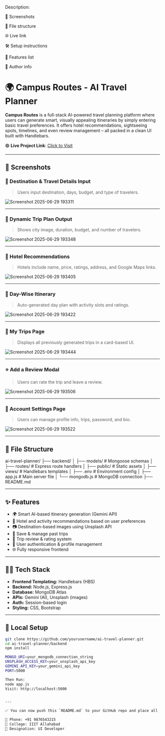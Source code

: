 
Description:

📸 Screenshots

📂 File structure

🌐 Live link

🛠 Setup instructions

🧾 Features list

🪪 Author info


# 🌍 Campus Routes - AI Travel Planner

**Campus Routes** is a full-stack AI-powered travel planning platform where users can generate smart, visually appealing itineraries by simply entering basic travel preferences. It offers hotel recommendations, sightseeing spots, timelines, and even review management – all packed in a clean UI built with Handlebars.

🟢 **Live Project Link**: [Click to Visit](https://ai-trip-planner-team-7-tfzq.onrender.com)

---

## 📸 Screenshots

### 🧭 Destination & Travel Details Input
> Users input destination, days, budget, and type of travelers.

![Screenshot 2025-06-29 193311](https://github.com/user-attachments/assets/1e3c77ad-0140-4862-9f58-1f945fcb0656)



---

### 🧳 Dynamic Trip Plan Output
> Shows city image, duration, budget, and number of travelers.

![Screenshot 2025-06-29 193348](https://github.com/user-attachments/assets/b2d0f3a9-1401-4166-98dd-cee896f441fe)



---

### 🏨 Hotel Recommendations
> Hotels include name, price, ratings, address, and Google Maps links.

![Screenshot 2025-06-29 193405](https://github.com/user-attachments/assets/6aa9ac18-a0c7-4b26-8f60-1ba4e803af4c)

---

### 📅 Day-Wise Itinerary
> Auto-generated day plan with activity slots and ratings.

![Screenshot 2025-06-29 193422](https://github.com/user-attachments/assets/03749830-a272-4b7a-9bd1-0f3a40519efd)


---

### 📂 My Trips Page
> Displays all previously generated trips in a card-based UI.

![Screenshot 2025-06-29 193444](https://github.com/user-attachments/assets/e947dce4-ecc5-42be-afc6-6e0da5a820de)


---

### ⭐ Add a Review Modal
> Users can rate the trip and leave a review.

![Screenshot 2025-06-29 193506](https://github.com/user-attachments/assets/a158edd5-ccdf-4f21-9c1a-15273f913271)



---

### 👤 Account Settings Page
> Users can manage profile info, trips, password, and bio.

![Screenshot 2025-06-29 193522](https://github.com/user-attachments/assets/0ca4bef9-11be-4d69-9434-9fa45baa8d32)



---

## 📁 File Structure

ai-travel-planner/
├── backend/
│ ├── models/ # Mongoose schemas
│ ├── routes/ # Express route handlers
│ ├── public/ # Static assets
│ ├── views/ # Handlebars templates
│ ├── .env # Environment config
│ ├── app.js # Main server file
│ └── mongodb.js # MongoDB connection
├── README.md


---

## ✨ Features

- 🌍 Smart AI-based itinerary generation (Gemini API)
- 🏨 Hotel and activity recommendations based on user preferences
- 📷 Destination-based images using Unsplash API
- 🧾 Save & manage past trips
- 💬 Trip review & rating system
- 👤 User authentication & profile management
- 🌐 Fully responsive frontend

---

## 🧑‍💻 Tech Stack

- **Frontend Templating:** Handlebars (HBS)
- **Backend:** Node.js, Express.js
- **Database:** MongoDB Atlas
- **APIs:** Gemini (AI), Unsplash (images)
- **Auth:** Session-based login
- **Styling:** CSS, Bootstrap

---

## 🔧 Local Setup

```bash
git clone https://github.com/yourusername/ai-travel-planner.git
cd ai-travel-planner/backend
npm install

MONGO_URI=your_mongodb_connection_string
UNSPLASH_ACCESS_KEY=your_unsplash_api_key
GEMINI_API_KEY=your_gemini_api_key
PORT=5000

Then Run:
node app.js
Visit: http://localhost:5000


---

✅ You can now push this `README.md` to your GitHub repo and place all screenshots in the repo root (or `assets/` folder) for visibility.

📱 Phone: +91 9876543215
🏫 College: IIIT Allahabad
💼 Designation: UI Developer
